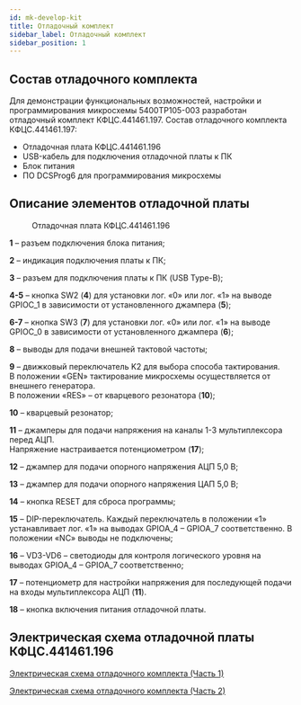 ```yaml
---
id: mk-develop-kit
title: Отладочный комплект
sidebar_label: Отладочный комплект
sidebar_position: 1
---
```


## Состав отладочного комплекта

Для демонстрации функциональных возможностей, настройки и программирования микросхемы 5400ТР105-003 разработан отладочный комплект КФЦС.441461.197.
Состав отладочного комплекта КФЦС.441461.197:

- Отладочная плата КФЦС.441461.196
- USB-кабель для подключения отладочной платы к ПК
- Блок питания
- ПО DCSProg6 для программирования микросхемы

## Описание элементов отладочной платы

<div className="doc-image-container">
<figure>
  <img src="/img/5400TP105-003/develop-kit/5400ТР105-003.png" alt="" />
  <figcaption  className="doc-image-container__image-title">Отладочная плата КФЦС.441461.196</figcaption>
</figure>
</div>

**1** – разъем подключения блока питания;

**2** – индикация подключения платы к ПК;

**3** – разъем для подключения платы к ПК (USB Type-B);

**4-5** – кнопка SW2 (**4**) для установки лог. «0» или лог. «1» на выводе GPIOC_1 в зависимости от установленного джампера (**5**);

**6-7** – кнопка SW3 (**7**) для установки лог. «0» или лог. «1» на выводе GPIOC_0 в зависимости от установленного джампера (**6**);

**8** – выводы для подачи внешней тактовой частоты;

**9** – движковый переключатель K2 для выбора способа тактирования. <br/>В положении «GEN» тактирование микросхемы осуществляется от внешнего генератора.<br/> В положении «RES» – от кварцевого резонатора (**10**);

**10** – кварцевый резонатор;

**11** – джамперы для подачи напряжения на каналы 1-3 мультиплексора перед АЦП.<br/> Напряжение настраивается потенциометром (**17**);

**12** – джампер для подачи опорного напряжения АЦП 5,0 В;

**13** – джампер для подачи опорного напряжения ЦАП 5,0 В;

**14** – кнопка RESET для сброса программы;

**15** – DIP-переключатель. Каждый переключатель в положении «1» устанавливает лог. «1» на выводах GPIOA_4 – GPIOA_7 соответственно. В положении «NC» выводы не подключены;

**16** – VD3-VD6 – светодиоды для контроля логического уровня на выводах GPIOA_4 – GPIOA_7 соответственно;

**17** – потенциометр для настройки напряжения для последующей подачи на входы мультиплексора АЦП (**11**).

**18** – кнопка включения питания отладочной платы.

## Электрическая схема отладочной платы КФЦС.441461.196

<p><a href='/img/5400TP105-003/develop-kit/КФЦС.758725.408_ОК_105-003-MCU.svg' target="_blank">Электрическая схема отладочного комплекта (Часть 1)</a></p>
<p><a href='/img/5400TP105-003/develop-kit/КФЦС.758725.408_ОК_105-003.svg' target="_blank">Электрическая схема отладочного комплекта (Часть 2)</a></p>

